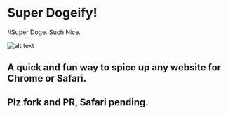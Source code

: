 Super Dogeify!
=======

#Super Doge. Such Nice.

![alt text](http://i.imgur.com/QtK52nq.png "")

## A quick and fun way to spice up any website for Chrome or Safari.

## Plz fork and PR, Safari pending.
